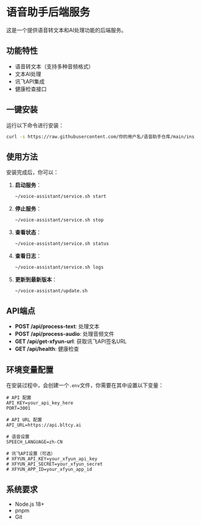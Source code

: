 # 语音助手后端服务

这是一个提供语音转文本和AI处理功能的后端服务。

## 功能特性

- 语音转文本（支持多种音频格式）
- 文本AI处理
- 讯飞API集成
- 健康检查接口

## 一键安装

运行以下命令进行安装：

```bash
curl -s https://raw.githubusercontent.com/你的用户名/语音助手仓库/main/install.sh | bash
```

## 使用方法

安装完成后，你可以：

1. **启动服务**：
   ```bash
   ~/voice-assistant/service.sh start
   ```

2. **停止服务**：
   ```bash
   ~/voice-assistant/service.sh stop
   ```

3. **查看状态**：
   ```bash
   ~/voice-assistant/service.sh status
   ```

4. **查看日志**：
   ```bash
   ~/voice-assistant/service.sh logs
   ```

5. **更新到最新版本**：
   ```bash
   ~/voice-assistant/update.sh
   ```

## API端点

- **POST /api/process-text**: 处理文本
- **POST /api/process-audio**: 处理音频文件
- **GET /api/get-xfyun-url**: 获取讯飞API签名URL
- **GET /api/health**: 健康检查

## 环境变量配置

在安装过程中，会创建一个`.env`文件，你需要在其中设置以下变量：

```
# API 配置
API_KEY=your_api_key_here
PORT=3001

# API URL 配置
API_URL=https://api.bltcy.ai

# 语音设置
SPEECH_LANGUAGE=zh-CN

# 讯飞API设置（可选）
# XFYUN_API_KEY=your_xfyun_api_key
# XFYUN_API_SECRET=your_xfyun_secret
# XFYUN_APP_ID=your_xfyun_app_id
```

## 系统要求

- Node.js 18+
- pnpm
- Git